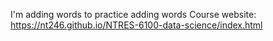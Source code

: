 I'm adding words to practice adding words 
Course website: https://nt246.github.io/NTRES-6100-data-science/index.html
